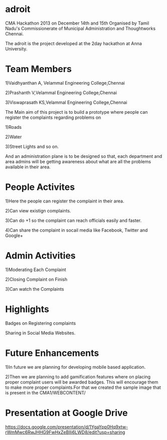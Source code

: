 adroit
======
CMA Hackathon 2013 on December 14th and 15th Organised by Tamil Nadu's Commissionerate of Municipal Administration and Thoughtworks Chennai.

The adroit is the project developed at the 2day hackathon at Anna University.

Team Members
=============

1)Vaidhyanthan A, Velammal Engineering College,Chennai

2)Prashanth V,Velammal Engineering College,Chennai

3)Viswaprasath KS,Velammal Engineering College,Chennai

The Main aim of this project is to build a prototype where people can register the complaints regarding problems on

  1)Roads
  
  2)Water
  
  3)Street Lights
and so on.

And an administration plane is to be designed so that, each department and area admins will be getting awareness about what are all the problems available in their area.


People Activites
====================
1)Here the people can register the complaint in their area.

2)Can view existign complaints.

3)Can do +1 so the complaint can reach officials easily and faster.

4)Can share the complaint in socail media like Facebook, Twitter and Google+

Admin Activities
=====================
1)Moderating Each Complaint

2)Closing Complaint on Finish

3)Can watch the Complaints

Highlights
===================
Badges on Registering complaints

Sharing in Social Media Websites.

Future Enhancements
=====================
1)In future we are planning for developing mobile based application. 

2)Then we are planning to add gamification features where on placing proper complaint users will be awarded badges. This will encourage them to make more proper complaints.For that we created the sample image that is present in the  CMA1/WEBCONTENT/ 

Presentation at Google Drive
=============================
https://docs.google.com/presentation/d/1YgaYpp0Hq9xtw-rWmMwc6RwJHHG9FwHxZeBlIi6LWD8/edit?usp=sharing
